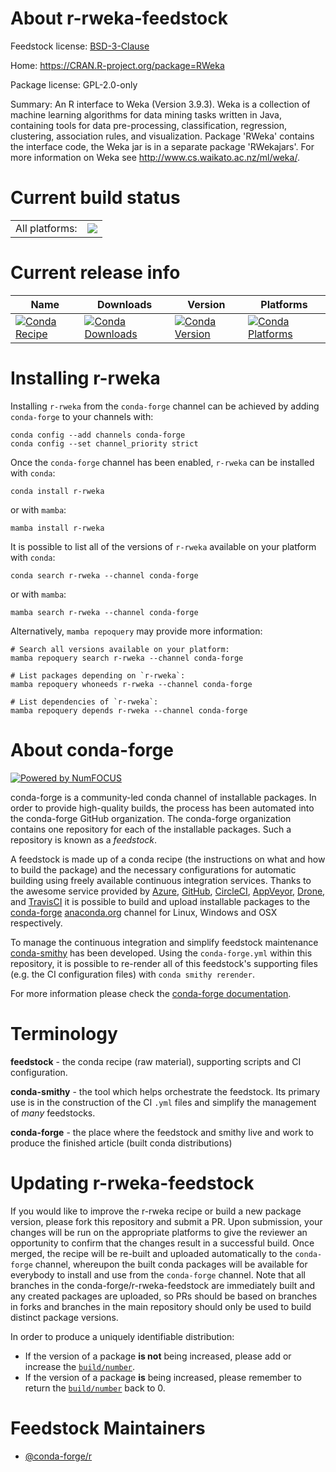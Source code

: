 About r-rweka-feedstock
=======================

Feedstock license: [BSD-3-Clause](https://github.com/conda-forge/r-rweka-feedstock/blob/main/LICENSE.txt)

Home: https://CRAN.R-project.org/package=RWeka

Package license: GPL-2.0-only

Summary: An R interface to Weka (Version 3.9.3). Weka is a collection of machine learning algorithms for data mining tasks written in Java, containing tools for data pre-processing, classification, regression, clustering, association rules, and visualization.  Package 'RWeka' contains the interface code, the Weka jar is in a separate package 'RWekajars'.  For more information on Weka see <http://www.cs.waikato.ac.nz/ml/weka/>.

Current build status
====================


<table><tr><td>All platforms:</td>
    <td>
      <a href="https://dev.azure.com/conda-forge/feedstock-builds/_build/latest?definitionId=6257&branchName=main">
        <img src="https://dev.azure.com/conda-forge/feedstock-builds/_apis/build/status/r-rweka-feedstock?branchName=main">
      </a>
    </td>
  </tr>
</table>

Current release info
====================

| Name | Downloads | Version | Platforms |
| --- | --- | --- | --- |
| [![Conda Recipe](https://img.shields.io/badge/recipe-r--rweka-green.svg)](https://anaconda.org/conda-forge/r-rweka) | [![Conda Downloads](https://img.shields.io/conda/dn/conda-forge/r-rweka.svg)](https://anaconda.org/conda-forge/r-rweka) | [![Conda Version](https://img.shields.io/conda/vn/conda-forge/r-rweka.svg)](https://anaconda.org/conda-forge/r-rweka) | [![Conda Platforms](https://img.shields.io/conda/pn/conda-forge/r-rweka.svg)](https://anaconda.org/conda-forge/r-rweka) |

Installing r-rweka
==================

Installing `r-rweka` from the `conda-forge` channel can be achieved by adding `conda-forge` to your channels with:

```
conda config --add channels conda-forge
conda config --set channel_priority strict
```

Once the `conda-forge` channel has been enabled, `r-rweka` can be installed with `conda`:

```
conda install r-rweka
```

or with `mamba`:

```
mamba install r-rweka
```

It is possible to list all of the versions of `r-rweka` available on your platform with `conda`:

```
conda search r-rweka --channel conda-forge
```

or with `mamba`:

```
mamba search r-rweka --channel conda-forge
```

Alternatively, `mamba repoquery` may provide more information:

```
# Search all versions available on your platform:
mamba repoquery search r-rweka --channel conda-forge

# List packages depending on `r-rweka`:
mamba repoquery whoneeds r-rweka --channel conda-forge

# List dependencies of `r-rweka`:
mamba repoquery depends r-rweka --channel conda-forge
```


About conda-forge
=================

[![Powered by
NumFOCUS](https://img.shields.io/badge/powered%20by-NumFOCUS-orange.svg?style=flat&colorA=E1523D&colorB=007D8A)](https://numfocus.org)

conda-forge is a community-led conda channel of installable packages.
In order to provide high-quality builds, the process has been automated into the
conda-forge GitHub organization. The conda-forge organization contains one repository
for each of the installable packages. Such a repository is known as a *feedstock*.

A feedstock is made up of a conda recipe (the instructions on what and how to build
the package) and the necessary configurations for automatic building using freely
available continuous integration services. Thanks to the awesome service provided by
[Azure](https://azure.microsoft.com/en-us/services/devops/), [GitHub](https://github.com/),
[CircleCI](https://circleci.com/), [AppVeyor](https://www.appveyor.com/),
[Drone](https://cloud.drone.io/welcome), and [TravisCI](https://travis-ci.com/)
it is possible to build and upload installable packages to the
[conda-forge](https://anaconda.org/conda-forge) [anaconda.org](https://anaconda.org/)
channel for Linux, Windows and OSX respectively.

To manage the continuous integration and simplify feedstock maintenance
[conda-smithy](https://github.com/conda-forge/conda-smithy) has been developed.
Using the ``conda-forge.yml`` within this repository, it is possible to re-render all of
this feedstock's supporting files (e.g. the CI configuration files) with ``conda smithy rerender``.

For more information please check the [conda-forge documentation](https://conda-forge.org/docs/).

Terminology
===========

**feedstock** - the conda recipe (raw material), supporting scripts and CI configuration.

**conda-smithy** - the tool which helps orchestrate the feedstock.
                   Its primary use is in the construction of the CI ``.yml`` files
                   and simplify the management of *many* feedstocks.

**conda-forge** - the place where the feedstock and smithy live and work to
                  produce the finished article (built conda distributions)


Updating r-rweka-feedstock
==========================

If you would like to improve the r-rweka recipe or build a new
package version, please fork this repository and submit a PR. Upon submission,
your changes will be run on the appropriate platforms to give the reviewer an
opportunity to confirm that the changes result in a successful build. Once
merged, the recipe will be re-built and uploaded automatically to the
`conda-forge` channel, whereupon the built conda packages will be available for
everybody to install and use from the `conda-forge` channel.
Note that all branches in the conda-forge/r-rweka-feedstock are
immediately built and any created packages are uploaded, so PRs should be based
on branches in forks and branches in the main repository should only be used to
build distinct package versions.

In order to produce a uniquely identifiable distribution:
 * If the version of a package **is not** being increased, please add or increase
   the [``build/number``](https://docs.conda.io/projects/conda-build/en/latest/resources/define-metadata.html#build-number-and-string).
 * If the version of a package **is** being increased, please remember to return
   the [``build/number``](https://docs.conda.io/projects/conda-build/en/latest/resources/define-metadata.html#build-number-and-string)
   back to 0.

Feedstock Maintainers
=====================

* [@conda-forge/r](https://github.com/conda-forge/r/)

